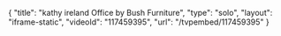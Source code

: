 {
    "title": "kathy ireland Office by Bush Furniture",
    "type": "solo",
    "layout": "iframe-static",
    "videoId": "117459395",
    "url": "\/tvpembed\/117459395"
}